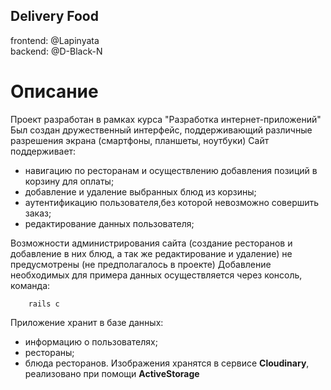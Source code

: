 ## Delivery Food

frontend: @Lapinyata </br>
backend: @D-Black-N

# Описание

Проект разработан в рамках курса "Разработка интернет-приложений"
Был создан дружественный интерфейс, поддерживающий различные разрешения экрана (смартфоны, планшеты, ноутбуки)
Сайт поддерживает:
- навигацию по ресторанам и осуществлению добавления позиций в корзину для оплаты; 
- добавление и удаление выбранных блюд из корзины; 
- аутентификацию пользователя,без которой невозможно совершить заказ; 
- редактирование данных пользователя; 

Возможности администрирования сайта (создание ресторанов и добавление в них блюд, а так же редактирование и удаление) не предусмотрены (не предполагалось в проекте)
Добавление необходимых для примера данных осуществляется через консоль, команда:
```
    rails c
```

Приложение хранит в базе данных:
- информацию о пользователях;
- рестораны;
- блюда ресторанов.
Изображения хранятся в сервисе **Cloudinary**, реализовано при помощи **ActiveStorage** 
